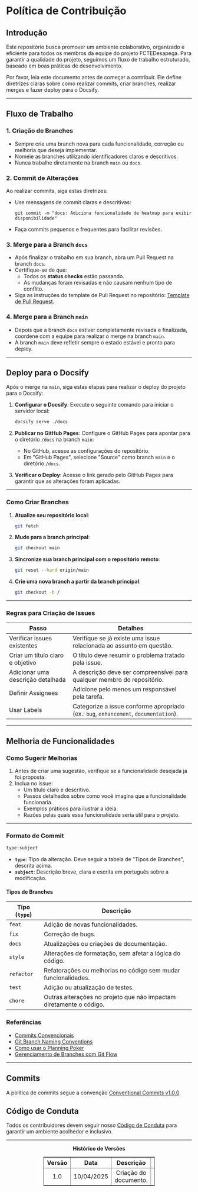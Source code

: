 # Política de Contribuição

## Introdução

Este repositório busca promover um ambiente colaborativo, organizado e eficiente para todos os membros da equipe do projeto FCTEDesapega. Para garantir a qualidade do projeto, seguimos um fluxo de trabalho estruturado, baseado em boas práticas de desenvolvimento.

Por favor, leia este documento antes de começar a contribuir. Ele define diretrizes claras sobre como realizar commits, criar branches, realizar merges e fazer deploy para o Docsify.

---

## Fluxo de Trabalho

### 1. Criação de Branches

- Sempre crie uma branch nova para cada funcionalidade, correção ou melhoria que deseja implementar.
- Nomeie as branches utilizando identificadores claros e descritivos.
- Nunca trabalhe diretamente na branch `main` ou `docs`.

### 2. Commit de Alterações

Ao realizar commits, siga estas diretrizes:
- Use mensagens de commit claras e descritivas:
  ```
  git commit -m "docs: Adiciona funcionalidade de heatmap para exibir disponibilidade"
  ```
- Faça commits pequenos e frequentes para facilitar revisões.

### 3. Merge para a Branch `docs`

- Após finalizar o trabalho em sua branch, abra um Pull Request na branch `docs`.
- Certifique-se de que:
  - Todos os **status checks** estão passando.
  - As mudanças foram revisadas e não causam nenhum tipo de conflito.
- Siga as instruções do template de Pull Request no repositório:
  [Template de Pull Request](./.github/pull_request_template.md).

### 4. Merge para a Branch `main`

- Depois que a branch `docs` estiver completamente revisada e finalizada, coordene com a equipe para realizar o merge na branch `main`.
- A branch `main` deve refletir sempre o estado estável e pronto para deploy.

---

## Deploy para o Docsify

Após o merge na `main`, siga estas etapas para realizar o deploy do projeto para o Docsify:

1. **Configurar o Docsify**:
Execute o seguinte comando para iniciar o servidor local:
   ```bash
   docsify serve ./docs
   ```

2. **Publicar no GitHub Pages**:
   Configure o GitHub Pages para apontar para o diretório `/docs` na branch `main`:
   - No GitHub, acesse as configurações do repositório.
   - Em "GitHub Pages", selecione "Source" como branch `main` e o diretório `/docs`.

3. **Verificar o Deploy**:
   Acesse o link gerado pelo GitHub Pages para garantir que as alterações foram aplicadas.

---

### Como Criar Branches

1. **Atualize seu repositório local**:
   ```bash
   git fetch
   ```

2. **Mude para a branch principal**:
   ```bash
   git checkout main
   ```

3. **Sincronize sua branch principal com o repositório remoto**:
   ```bash
   git reset --hard origin/main
   ```

4. **Crie uma nova branch a partir da branch principal**:
   ```bash
   git checkout -b /
   ```

---

### Regras para Criação de Issues

| Passo                                                                                  | Detalhes                                                                                 |
|----------------------------------------------------------------------------------------|-----------------------------------------------------------------------------------------|
| Verificar issues existentes                                                            | Verifique se já existe uma issue relacionada ao assunto em questão.                     |
| Criar um título claro e objetivo                                                       | O título deve resumir o problema tratado pela issue.                                    |
| Adicionar uma descrição detalhada                                                     | A descrição deve ser compreensível para qualquer membro do repositório.                 |
| Definir Assignees                                                                      | Adicione pelo menos um responsável pela tarefa.                                         |
| Usar Labels                                                                            | Categorize a issue conforme apropriado (ex.: `bug`, `enhancement`, `documentation`).    |

---

## Melhoria de Funcionalidades

### Como Sugerir Melhorias

1. Antes de criar uma sugestão, verifique se a funcionalidade desejada já foi proposta.
2. Inclua no issue:
   - Um título claro e descritivo.
   - Passos detalhados sobre como você imagina que a funcionalidade funcionaria.
   - Exemplos práticos para ilustrar a ideia.
   - Razões pelas quais essa funcionalidade seria útil para o projeto.

---

### Formato de Commit

```bash
type:subject 
```

- **`type`**: Tipo da alteração. Deve seguir a tabela de "Tipos de Branches", descrita acima.
- **`subject`**: Descrição breve, clara e escrita em português sobre a modificação.


#### Tipos de Branches

| **Tipo (`type`)** | **Descrição**                                                      |
|--------------------|--------------------------------------------------------------------|
| `feat`            | Adição de novas funcionalidades.                                   |
| `fix`             | Correção de bugs.                                                 |
| `docs`            | Atualizações ou criações de documentação.                         |
| `style`           | Alterações de formatação, sem afetar a lógica do código.          |
| `refactor`        | Refatorações ou melhorias no código sem mudar funcionalidades.     |
| `test`            | Adição ou atualização de testes.                                  |
| `chore`           | Outras alterações no projeto que não impactam diretamente o código.|


### Referências

- [Commits Convencionais](https://www.conventionalcommits.org/pt-br/v1.0.0/)
- [Git Branch Naming Conventions](https://deepsource.io/blog/git-branch-naming-conventions/)
- [Como usar o Planning Poker](https://www.planningpoker.com/)
- [Gerenciamento de Branches com Git Flow](https://tableless.com.br/git-flow-introducao/)

---


## Commits

A política de commits segue a convenção [Conventional Commits v1.0.0](https://www.conventionalcommits.org/pt-br/v1.0.0/).

## Código de Conduta

Todos os contribuidores devem seguir nosso [Código de Conduta](CODE_OF_CONDUCT.md) para garantir um ambiente acolhedor e inclusivo.

---


<p align="center"><strong> Histórico de Versões</strong></p>

<table style="margin: auto; width: 60%; border-collapse: collapse;" border="1" cellpadding="8">
  <thead>
    <tr>
      <th style="text-align: center;">Versão</th>
      <th style="text-align: center;">Data</th>
      <th style="text-align: center;">Descrição</th>
      <th style="text-align: center;">Autor(es)</th>
      <th style="text-align: center;">Revisor(es)</th>
    </tr>
  </thead>
  <tbody>
    <tr>
      <td style="text-align: center;">1.0</td>
      <td style="text-align: center;">10/04/2025</td>
      <td style="text-align: center;">Criação do documento.</td>
      <td style="text-align: center;"><a href="https://github.com/GabrielSMonteiro">Gabriel Monteiro</a></td>
      <td style="text-align: center;"></td>
    </tr>
  </tbody>

</table>    
